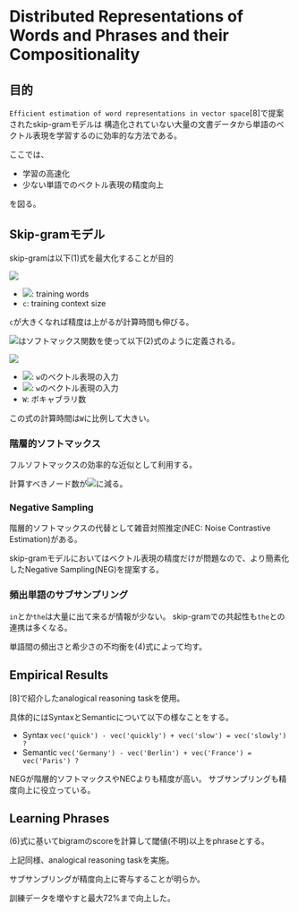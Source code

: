 # Distributed Representations of Words and Phrases and their Compositionality

## 目的

`Efficient estimation of word representations in vector space`[8]で提案されたskip-gramモデルは
構造化されていない大量の文書データから単語のベクトル表現を学習するのに効率的な方法である。

ここでは、

- 学習の高速化
- 少ない単語でのベクトル表現の精度向上

を図る。

## Skip-gramモデル

skip-gramは以下(1)式を最大化することが目的

<img src="https://latex.codecogs.com/gif.latex?\frac{1}{T}\sum_{t=1}^{T}\sum_{-c\leq&space;j\leq&space;c,&space;j\neq&space;0}&space;\log&space;p(w_{t&plus;1}\mid&space;w_{t})" />

- <img src="https://latex.codecogs.com/gif.latex?w_{1},w_{2},...,w_{T}" />: training words
- `c`: training context size

`c`が大きくなれば精度は上がるが計算時間も伸びる。

<img src="https://latex.codecogs.com/gif.latex?p(w_{t&plus;1}\mid&space;w_{t})" />はソフトマックス関数を使って以下(2)式のように定義される。

<img src="https://latex.codecogs.com/gif.latex?p(w_{O}\mid&space;w_{I})=\frac{\exp(v'{_{w_{O}}}^{\top}v_{w_{I}})}{\sum_{w=1}^{W}\exp(v'{_{w}}^{\top}v_{w_{I}})}" />

- <img src="https://latex.codecogs.com/gif.latex?v_{w}" />: `w`のベクトル表現の入力
- <img src="https://latex.codecogs.com/gif.latex?v'_{w}" />: `w`のベクトル表現の入力
- `W`: ボキャブラリ数

この式の計算時間は`W`に比例して大きい。

### 階層的ソフトマックス

フルソフトマックスの効率的な近似として利用する。

計算すべきノード数が<img src="https://latex.codecogs.com/gif.latex?\log_{2}(W)" />に減る。

### Negative Sampling

階層的ソフトマックスの代替として雑音対照推定(NEC: Noise Contrastive Estimation)がある。

skip-gramモデルにおいてはベクトル表現の精度だけが問題なので、より簡素化したNegative Sampling(NEG)を提案する。

### 頻出単語のサブサンプリング

`in`とか`the`は大量に出て来るが情報が少ない。
skip-gramでの共起性も`the`との連携は多くなる。

単語間の頻出さと希少さの不均衡を(4)式によって均す。

## Empirical Results

[8]で紹介したanalogical reasoning taskを使用。

具体的にはSyntaxとSemanticについて以下の様なことをする。

- Syntax `vec('quick') - vec('quickly') + vec('slow') = vec('slowly') ?`
- Semantic `vec('Germany') - vec('Berlin') + vec('France') = vec('Paris') ? `

NEGが階層的ソフトマックスやNECよりも精度が高い。
サブサンプリングも精度向上に役立っている。

##  Learning Phrases

(6)式に基いてbigramのscoreを計算して閾値(不明)以上をphraseとする。

上記同様、analogical reasoning taskを実施。

サブサンプリングが精度向上に寄与することが明らか。

訓練データを増やすと最大72%まで向上した。
